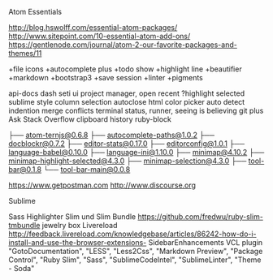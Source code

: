 Atom Essentials

http://blog.hswolff.com/essential-atom-packages/
http://www.sitepoint.com/10-essential-atom-add-ons/
https://gentlenode.com/journal/atom-2-our-favorite-packages-and-themes/11

+file icons
+autocomplete plus
+todo show
+highlight line
+beautifier
+markdown
+bootstrap3
+save session
+linter
+pigments

api-docs
dash
seti ui
project manager, open recent
?highlight selected
sublime style column selection
autoclose html
color picker
auto detect indention
merge conflicts
terminal status, runner, seeing is believing
git plus
Ask Stack Overflow
clipboard history
ruby-block

├── atom-ternjs@0.6.8
├── autocomplete-paths@1.0.2
├── docblockr@0.7.2
├── editor-stats@0.17.0
├── editorconfig@1.0.1
├── language-babel@0.10.0
├── language-ini@1.10.0
├── minimap@4.10.2
├── minimap-highlight-selected@4.3.0
├── minimap-selection@4.3.0
├── tool-bar@0.1.8
└── tool-bar-main@0.0.8


https://www.getpostman.com
http://www.discourse.org


Sublime

Sass Highlighter
Slim und Slim Bundle https://github.com/fredwu/ruby-slim-tmbundle
jewelry box
Livereload http://feedback.livereload.com/knowledgebase/articles/86242-how-do-i-install-and-use-the-browser-extensions-
SidebarEnhancements
VCL plugin
"GotoDocumentation",
"LESS",
"Less2Css",
"Markdown Preview",
"Package Control",
"Ruby Slim",
"Sass",
"SublimeCodeIntel",
"SublimeLinter",
"Theme - Soda"
